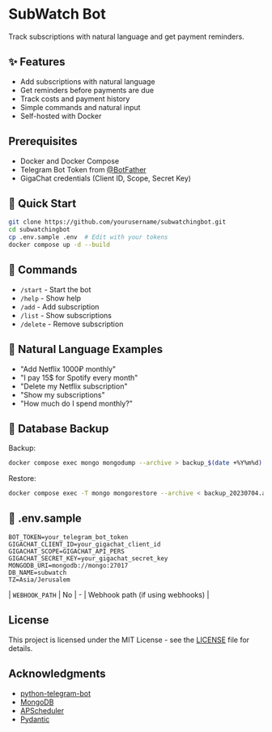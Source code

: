 # SubWatch Bot

Track subscriptions with natural language and get payment reminders.

## ✨ Features

- Add subscriptions with natural language
- Get reminders before payments are due
- Track costs and payment history
- Simple commands and natural input
- Self-hosted with Docker

## Prerequisites

- Docker and Docker Compose
- Telegram Bot Token from [@BotFather](https://t.me/botfather)
- GigaChat credentials (Client ID, Scope, Secret Key)

## 🚀 Quick Start

```bash
git clone https://github.com/yourusername/subwatchingbot.git
cd subwatchingbot
cp .env.sample .env  # Edit with your tokens
docker compose up -d --build
```

## 🤖 Commands

- `/start` - Start the bot
- `/help` - Show help
- `/add` - Add subscription
- `/list` - Show subscriptions
- `/delete` - Remove subscription

## 💬 Natural Language Examples

- "Add Netflix 1000₽ monthly"
- "I pay 15$ for Spotify every month"
- "Delete my Netflix subscription"
- "Show my subscriptions"
- "How much do I spend monthly?"

## 🔄 Database Backup

Backup:
```bash
docker compose exec mongo mongodump --archive > backup_$(date +%Y%m%d).archive
```

Restore:
```bash
docker compose exec -T mongo mongorestore --archive < backup_20230704.archive
```

## 📝 .env.sample
```
BOT_TOKEN=your_telegram_bot_token
GIGACHAT_CLIENT_ID=your_gigachat_client_id
GIGACHAT_SCOPE=GIGACHAT_API_PERS
GIGACHAT_SECRET_KEY=your_gigachat_secret_key
MONGODB_URI=mongodb://mongo:27017
DB_NAME=subwatch
TZ=Asia/Jerusalem
```

| `WEBHOOK_PATH` | No | - | Webhook path (if using webhooks) |

## License

This project is licensed under the MIT License - see the [LICENSE](LICENSE) file for details.

## Acknowledgments

- [python-telegram-bot](https://python-telegram-bot.org/)
- [MongoDB](https://www.mongodb.com/)
- [APScheduler](https://apscheduler.readthedocs.io/)
- [Pydantic](https://pydantic-docs.helpmanual.io/)
